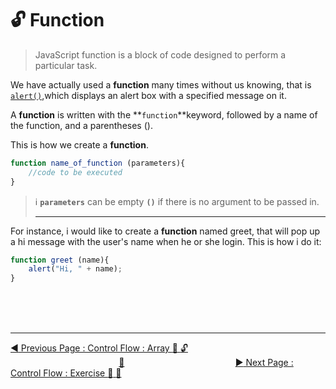 # :unlock:  Function

>   JavaScript function is a block of code designed to perform a particular task.


We have actually used a **function** many times without us knowing, that is [`alert()`](../../how-to-write-javascript-in-html.md),which displays an alert box with a specified message on it.

A **function** is written with the **`function`**keyword, followed by a name of the function, and a  parentheses \(\).

This is how we create a **function**. 

```javascript
function name_of_function (parameters){
    //code to be executed
}
```

>   :information_source:    **`parameters`** can be empty **`()`** if there is no argument to be passed in.
<br><hr>

For instance, i would like to create a **function** named greet, that will pop up a hi message with the user's name when he or she login. This is how i do it:

```javascript
function greet (name){
    alert("Hi, " + name);
}
```

<br><br><br>
<hr>

[:arrow_backward: Previous Page : Control Flow : Array :triangular_flag_on_post: :unlock: ](array.md)  &nbsp;&nbsp;&nbsp;&nbsp;&nbsp;&nbsp;&nbsp;&nbsp;&nbsp;&nbsp;&nbsp;&nbsp;&nbsp;&nbsp;&nbsp;&nbsp;&nbsp;&nbsp;&nbsp;&nbsp;&nbsp;&nbsp;&nbsp;&nbsp;&nbsp;&nbsp;&nbsp;&nbsp;&nbsp;&nbsp;&nbsp;&nbsp;&nbsp;&nbsp;&nbsp;&nbsp;&nbsp;&nbsp;&nbsp;&nbsp;&nbsp;&nbsp;&nbsp;&nbsp;[:house_with_garden:](../../README.md)&nbsp;&nbsp;&nbsp;&nbsp;&nbsp;&nbsp;&nbsp;&nbsp;&nbsp;&nbsp;&nbsp;&nbsp;&nbsp;&nbsp;&nbsp;&nbsp;&nbsp;&nbsp;&nbsp;&nbsp;&nbsp;&nbsp;&nbsp;&nbsp;&nbsp;&nbsp;&nbsp;&nbsp;&nbsp;&nbsp;&nbsp;&nbsp;&nbsp;&nbsp;&nbsp;&nbsp;&nbsp;&nbsp;&nbsp;&nbsp;&nbsp;&nbsp;&nbsp;&nbsp;    [:arrow_forward: Next Page : Control Flow : Exercise :triangular_flag_on_post: :dart: ](exercise.md)

